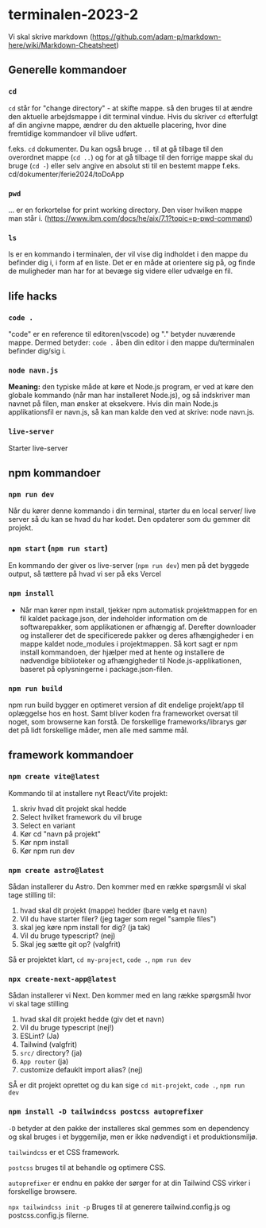 
# terminalen-2023-2

Vi skal skrive markdown (https://github.com/adam-p/markdown-here/wiki/Markdown-Cheatsheet)

## Generelle kommandoer


### `cd` 
`cd` står for "change directory" - at skifte mappe. så den bruges til at ændre den aktuelle arbejdsmappe i dit terminal vindue. Hvis du skriver `cd` efterfulgt af din angivne mappe, ændrer du den aktuelle placering, hvor dine fremtidige kommandoer vil blive udført.

f.eks. `cd` dokumenter. Du kan også bruge `..` til at gå tilbage til den overordnet
mappe (`cd ..`) og for at gå tilbage til den forrige mappe skal du bruge (`cd -`) eller selv angive en absolut sti til en
bestemt mappe f.eks. cd/dokumenter/ferie2024/toDoApp

### `pwd` 
... er en forkortelse for print working directory. Den viser hvilken mappe man står i. (https://www.ibm.com/docs/he/aix/7.1?topic=p-pwd-command)

### `ls`
ls er en kommando i terminalen, der vil vise dig indholdet i den mappe du befinder dig i, i form af en liste.
Det er en måde at orientere sig på, og finde de muligheder man har for at bevæge sig videre eller udvælge en fil.

## life hacks

### `code .`
"code" er en reference til editoren(vscode) og "." betyder nuværende mappe. Dermed betyder: `code .` åben din editor i den mappe du/terminalen befinder dig/sig i. 

### `node navn.js`

**Meaning:** den typiske måde at køre et Node.js program, er ved at køre den globale kommando (når man har installeret Node.js), og så indskriver man navnet på filen, man ønsker at eksekvere.
Hvis din main Node.js applikationsfil er navn.js, så kan man kalde den ved at skrive: node navn.js.


### `live-server`

Starter live-server

## npm kommandoer

### `npm run dev` 
Når du kører denne kommando i din terminal, starter du en local server/ live server så du kan se hvad du har kodet. Den opdaterer som du gemmer dit projekt.

### `npm start` (`npm run start`)
En kommando der giver os live-server (`npm run dev`) men på det byggede output, så tættere på hvad vi ser på eks Vercel

### `npm install`


- Når man kører npm install, tjekker npm automatisk projektmappen for en fil kaldet package.json, der indeholder information om de softwarepakker, som applikationen er afhængig af. Derefter downloader og installerer det de specificerede pakker og deres afhængigheder i en mappe kaldet node_modules i projektmappen.
  Så kort sagt er npm install kommandoen, der hjælper med at hente og installere de nødvendige biblioteker og afhængigheder til Node.js-applikationen, baseret på oplysningerne i package.json-filen.


### `npm run build`

npm run build bygger en optimeret version af dit endelige projekt/app til oplæggelse hos en host. Samt bliver koden fra frameworket oversat til noget, som browserne kan forstå. De forskellige frameworks/librarys gør det på lidt forskellige måder, men alle med samme mål. 

## framework kommandoer

### `npm create vite@latest`
Kommando til at installere nyt React/Vite projekt:
1. skriv hvad dit projekt skal hedde
2. Select hvilket framework du vil bruge
3. Select en variant
4. Kør cd "navn på projekt"
5. Kør npm install
6. Kør npm run dev

### `npm create astro@latest` 

Sådan installerer du Astro.
Den kommer med en række spørgsmål vi skal tage stilling til:
1. hvad skal dit projekt (mappe) hedder (bare vælg et navn)
2. Vil du have starter filer? (jeg tager som regel "sample files")
3. skal jeg køre npm install for dig? (ja tak)
4. Vil du bruge typescript? (nej)
5. Skal jeg sætte git op? (valgfrit)

Så er projektet klart, `cd my-project`, `code .`, `npm run dev`


### `npx create-next-app@latest`

Sådan installerer vi Next. Den kommer med en lang række spørgsmål hvor vi skal tage stilling
1. hvad skal dit projekt hedde (giv det et navn)
2. Vil du bruge typescript (nej!)
3. ESLint? (Ja)
4. Tailwind (valgfrit)
5. `src/` directory? (ja)
6. `App router` (ja)
7. customize defauklt import alias? (nej)

SÅ er dit projekt oprettet og du kan sige
`cd mit-projekt`, `code .`, `npm run dev`


### `npm install -D tailwindcss postcss autoprefixer`


`-D` betyder at den pakke der installeres skal gemmes som en dependency og skal bruges i et byggemiljø, men er ikke nødvendigt i et produktionsmiljø.

`tailwindcss` er et CSS framework.

`postcss` bruges til at behandle og optimere CSS.

`autoprefixer` er endnu en pakke der sørger for at din Tailwind CSS virker i forskellige browsere.


`npx tailwindcss init -p`
 Bruges til at generere tailwind.config.js og postcss.config.js filerne.
